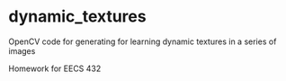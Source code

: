 # dynamic_textures
OpenCV code for generating for learning dynamic textures in a series of images

Homework for EECS 432